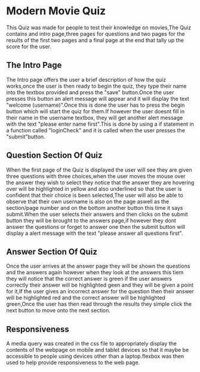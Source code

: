 # Modern Movie Quiz

This Quiz was made for people to test their knowledge on movies,The Quiz contains and intro page,three pages for questions and two pages for the results of the first two pages and a final page at the end that tally up the score for the user.


## The Intro Page

The Intro page offers the user a brief description of how the quiz works,once the user is then ready to begin the quiz, they type their name into the textbox provided and press the "save" button.Once the user presses this button an alert message will appear and it will display the text "welcome (username)".Once this is done the user has to press the begin button which will start the quiz for them.If however the user doesnt fill in their name in the username textbox, they will get another alert message with the text "please enter name first".This is done by using a if statement in a function called  "loginCheck" and it is called when the user presses the "submit"button.


## Question Section Of Quiz

When the first page of the Quiz is displayed the user will see they are given three questions with three choices,when the user moves the mouse over the answer they wish to select they notice that the answer they are hovering over will be highlighted in yellow and also underlined so that the user is confident that their choice is been selected,The user will also be able to observe that their own username is also on the page aswell as the section/page number and on the bottom another button this time it says submit.When the user selects their answers and then clicks on the submit button they will be brought to the answers page,if however they dont answer the questions or forget to answer one then the submit button will display a alert message with the text "please answer all questions first". 


## Answer Section Of Quiz

Once the user arrives at the answer page they will be shown the questions and the answers again however when they look at the answers this tiem they will notice that the correct answer is green if the user answers correctly their answer will be highlighted geen and they will be given a point for it,If the user gives an incorrect answer for the question then their answer will be highlighted red and the correct answer will be highlighted green,Once the user has then read through the results they simple click the next button to move onto the next section.


## Responsiveness

A media query was created in the css file to appropriately display the contents of the webpage on mobile and tablet devices so that it maybe be accessible to people using devices other than a laptop.flexbox was then used to help provide responsiveness to the web page.



